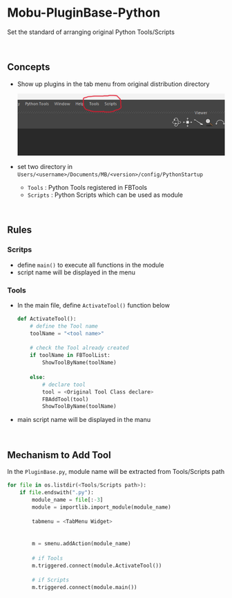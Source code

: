 # Mobu-PluginBase-Python
Set the standard of arranging original Python Tools/Scripts

<br>

## Concepts
- Show up plugins in the tab menu from original distribution directory

    ![alt text](image-1.png)

- set two directory in `Users/<username>/Documents/MB/<version>/config/PythonStartup`

    - `Tools`   : Python Tools registered in FBTools
    - `Scripts` : Python Scripts which can be used as module
<br>

## Rules
### Scritps
- define `main()` to execute all functions in the module
- script name will be displayed in the menu 


### Tools
- In the main file, define `ActivateTool()` function below  

    ```python
    def ActivateTool():
        # define the Tool name 
        toolName = "<tool name>"

        # check the Tool already created
        if toolName in FBToolList:
            ShowToolByName(toolName)
    
        else:
            # declare tool
            tool = <Original Tool Class declare>
            FBAddTool(tool)
            ShowToolByName(toolName)
    ```

- main script name will be displayed in the manu

<br>

## Mechanism to Add Tool
In the `PluginBase.py`, module name will be extracted from Tools/Scripts path  

```python
for file in os.listdir(<Tools/Scripts path>):
    if file.endswith(".py"):
        module_name = file[:-3]
        module = importlib.import_module(module_name)

        tabmenu = <TabMenu Widget>
        
        
        m = smenu.addAction(module_name)

        # if Tools
        m.triggered.connect(module.ActivateTool())

        # if Scripts
        m.triggered.connect(module.main())

```

<br>